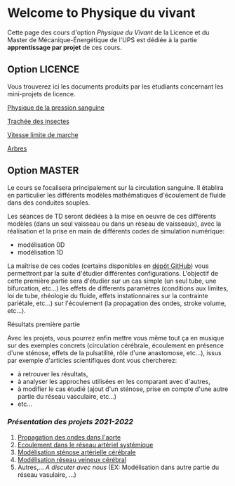 # Welcome to Physique du vivant

Cette page des cours d'option _Physique du Vivant_ de la Licence et du Master de Mécanique-Énergétique de l'UPS
est dédiée à la partie **apprentissage par projet** de ces cours.

## Option LICENCE
Vous trouverez ici les documents produits par les étudiants concernant les mini-projets de licence.

[Physique de la pression sanguine](PPS.pdf)

[Trachée des insectes](RapportDef_CC1_BIOMECA_2023_SBAI_LABRID.pdf)

[Vitesse limite de marche](Vitesse_limite_de_marche_Laborie_Schoepff.pdf)

[Arbres](CC1_arbre.pdf)

## Option MASTER
Le cours se focalisera principalement sur la circulation sanguine.
Il établira en particulier les différents modèles mathématiques d'écoulement de
fluide dans des conduites souples.

Les séances de TD seront dédiées à la mise en oeuvre de ces différents modèles (dans un seul 
vaisseau ou dans un réseau de vaisseaux), avec la réalisation et la prise en main
de différents codes de simulation numérique:
- modélisation 0D
- modélisation 1D

La maîtrise de ces codes (certains disponibles en [dépôt GitHub](https://github.com/PattyPat31/Mecanique-du-vivant))
vous permettront par la suite d'étudier différentes configurations.
L'objectif de cette première partie sera d'étudier sur un cas simple (un seul tube, une bifurcation, etc...) 
les effets de differents paramètres (conditions aux limites, loi de tube, rhéologie du fluide, effets instationnaires
sur la contrainte pariétale, etc...) sur l'écoulement (la propagation des ondes, stroke volume, etc...).

Résultats première partie

Avec les projets, vous pourrez enfin mettre vous même tout ça en musique sur
des exemples concrets (circulation cérébrale, écoulement en présence d'une sténose, 
effets de la pulsatilité, rôle d'une anastomose, etc...), issus par exemple d'articles 
scientifiques dont vous chercherez:
- à retrouver les résultats,
- à analyser les approches utilisées en les comparant avec d'autres,
- à modifier le cas étudié (ajout d'un sténose, prise en compte d'une autre partie du réseau vasculaire, etc...)
- etc...

### _Présentation des projets 2021-2022_

1. [Propagation des ondes dans l'aorte](projet_aorte.md)
2. [Ecoulement dans le réseau artériel systémique](projet_reseau_arteriel.md)
3. [Modélisation sténose artérielle cérébrale](projet_stenose.md)
4. [Modélisation réseau veineux cérébral](projet_veineux.md)
5. Autres,... _A discuter avec nous_ (EX: Modélisation dans autre partie du réseau vasulaire, ...)
